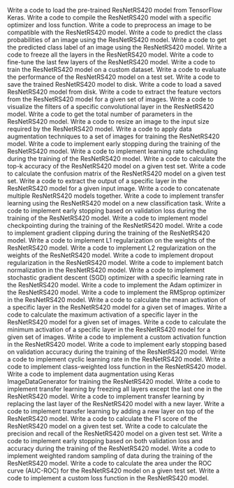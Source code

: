 Write a code to load the pre-trained ResNetRS420 model from TensorFlow Keras.
Write a code to compile the ResNetRS420 model with a specific optimizer and loss function.
Write a code to preprocess an image to be compatible with the ResNetRS420 model.
Write a code to predict the class probabilities of an image using the ResNetRS420 model.
Write a code to get the predicted class label of an image using the ResNetRS420 model.
Write a code to freeze all the layers in the ResNetRS420 model.
Write a code to fine-tune the last few layers of the ResNetRS420 model.
Write a code to train the ResNetRS420 model on a custom dataset.
Write a code to evaluate the performance of the ResNetRS420 model on a test set.
Write a code to save the trained ResNetRS420 model to disk.
Write a code to load a saved ResNetRS420 model from disk.
Write a code to extract the feature vectors from the ResNetRS420 model for a given set of images.
Write a code to visualize the filters of a specific convolutional layer in the ResNetRS420 model.
Write a code to get the total number of parameters in the ResNetRS420 model.
Write a code to resize an image to the input size required by the ResNetRS420 model.
Write a code to apply data augmentation techniques to a set of images for training the ResNetRS420 model.
Write a code to implement early stopping during the training of the ResNetRS420 model.
Write a code to implement learning rate scheduling during the training of the ResNetRS420 model.
Write a code to calculate the top-k accuracy of the ResNetRS420 model on a given test set.
Write a code to calculate the confusion matrix of the ResNetRS420 model on a given test set.
Write a code to extract the output of a specific layer in the ResNetRS420 model for a given input image.
Write a code to concatenate multiple ResNetRS420 models together.
Write a code to implement transfer learning using the ResNetRS420 model on a new classification task.
Write a code to implement early stopping based on validation loss during the training of the ResNetRS420 model.
Write a code to implement model checkpointing during the training of the ResNetRS420 model.
Write a code to implement gradient clipping during the training of the ResNetRS420 model.
Write a code to implement L1 regularization on the weights of the ResNetRS420 model.
Write a code to implement L2 regularization on the weights of the ResNetRS420 model.
Write a code to implement dropout regularization in the ResNetRS420 model.
Write a code to implement batch normalization in the ResNetRS420 model.
Write a code to implement stochastic gradient descent (SGD) optimizer with a specific learning rate in the ResNetRS420 model.
Write a code to implement the Adam optimizer in the ResNetRS420 model.
Write a code to implement the RMSprop optimizer in the ResNetRS420 model.
Write a code to calculate the mean activation of a specific layer in the ResNetRS420 model for a given set of images.
Write a code to calculate the maximum activation of a specific layer in the ResNetRS420 model for a given set of images.
Write a code to calculate the minimum activation of a specific layer in the ResNetRS420 model for a given set of images.
Write a code to implement a custom activation function in the ResNetRS420 model.
Write a code to implement early stopping based on validation accuracy during the training of the ResNetRS420 model.
Write a code to implement cyclic learning rate in the ResNetRS420 model.
Write a code to implement class-weighted loss function in the ResNetRS420 model.
Write a code to implement data augmentation using Keras ImageDataGenerator for training the ResNetRS420 model.
Write a code to implement transfer learning by freezing all layers except the last one in the ResNetRS420 model.
Write a code to implement transfer learning by replacing the last layer of the ResNetRS420 model with a new layer.
Write a code to implement transfer learning by adding a new layer on top of the ResNetRS420 model.
Write a code to calculate the F1 score of the ResNetRS420 model on a given test set.
Write a code to calculate the precision and recall of the ResNetRS420 model on a given test set.
Write a code to implement early stopping based on both validation loss and accuracy during the training of the ResNetRS420 model.
Write a code to implement weighted random sampling of data during the training of the ResNetRS420 model.
Write a code to calculate the area under the ROC curve (AUC-ROC) for the ResNetRS420 model on a given test set.
Write a code to implement a custom loss function in the ResNetRS420 model.